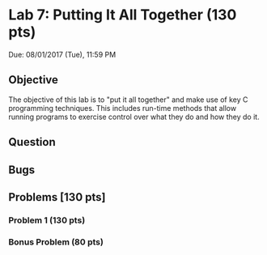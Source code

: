 # Lab 7: Putting It All Together (130 pts)
Due: 08/01/2017 (Tue), 11:59 PM

## Objective
The objective of this lab is to "put it all together" and make use of key C programming techniques. This includes run-time methods that allow running programs to exercise control over what they do and how they do it.

## Question


## Bugs

## Problems [130 pts]

### Problem 1 (130 pts)

### Bonus Problem (80 pts)




